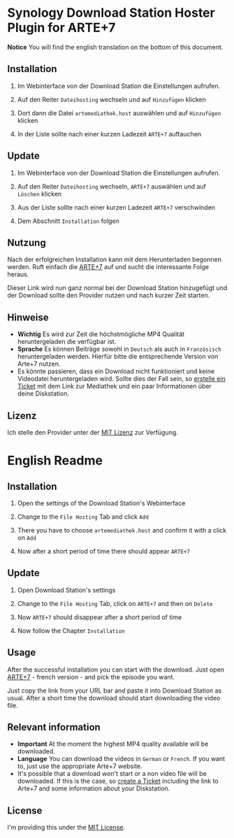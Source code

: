 # Synology Download Station Hoster Plugin for ARTE+7

**Notice** You will find the english translation on the bottom of this document.

## Installation

1. Im Webinterface von der Download Station die Einstellungen aufrufen.

2. Auf den Reiter `Dateihosting` wechseln und auf `Hinzufügen` klicken

3. Dort dann die Datei `artemediathek.host` auswählen und auf `Hinzufügen` klicken

4. In der Liste sollte nach einer kurzen Ladezeit `ARTE+7` auftauchen

## Update

1. Im Webinterface von der Download Station die Einstellungen aufrufen.

2. Auf den Reiter `Dateihosting` wechseln, `ARTE+7` auswählen und auf `Löschen` klicken

4. Aus der Liste sollte nach einer kurzen Ladezeit `ARTE+7` verschwinden

5. Dem Abschnitt `Installation` folgen

## Nutzung

Nach der erfolgreichen Installation kann mit dem Herunterladen begonnen werden.
Ruft einfach die [ARTE+7](http://www.arte.tv/guide/de/plus7) auf und sucht die interessante Folge heraus.

Dieser Link wird nun ganz normal bei der Download Station hinzugefügt und der Download sollte den Provider nutzen und nach kurzer Zeit starten.

## Hinweise

- **Wichtig** Es wird zur Zeit die höchstmögliche MP4 Qualität heruntergeladen die verfügbar ist.
- **Sprache** Es können Beiträge sowohl in `Deutsch` als auch in `Französisch` heruntergeladen werden. Hierfür bitte die entsprechende Version von Arte+7 nutzen.
- Es könnte passieren, dass ein Download nicht funktioniert und keine Videodatei heruntergeladen wird. Sollte dies der Fall sein, so [erstelle ein Ticket](https://github.com/iNaD/download-station-artemediathek/issues/new) mit dem Link zur Mediathek und ein paar Informationen über deine Diskstation.

## Lizenz

Ich stelle den Provider unter der [MIT Lizenz](http://opensource.org/licenses/MIT) zur Verfügung.

# English Readme

## Installation

1. Open the settings of the Download Station's Webinterface

2. Change to the `File Hosting` Tab and click `Add`

3. There you have to choose `artemediathek.host` and confirm it with a click on `Add`

4. Now after a short period of time there should appear `ARTE+7`

## Update

1. Open Download Station's settings

2. Change to the `File Hosting` Tab, click on `ARTE+7` and then on `Delete`

4. Now `ARTE+7` should disappear after a short period of time

5. Now follow the Chapter `Installation`

## Usage

After the successful installation you can start with the download.
Just open [ARTE+7](http://www.arte.tv/guide/fr/plus7) - french version - and pick the episode you want.

Just copy the link from your URL bar and paste it into Download Station as usual. After a short time the download should start downloading the video file.

## Relevant information

- **Important** At the moment the highest MP4 quality available will be downloaded.
- **Language** You can download the videos in `German` or `French`. If you want to, just use the appropriate Arte+7 website.
- It's possible that a download won't start or a non video file will be downloaded. If this is the case, so [create a Ticket](https://github.com/iNaD/download-station-artemediathek/issues/new) including the link to Arte+7 and some information about your Diskstation.

## License

I'm providing this under the [MIT License](http://opensource.org/licenses/MIT).
